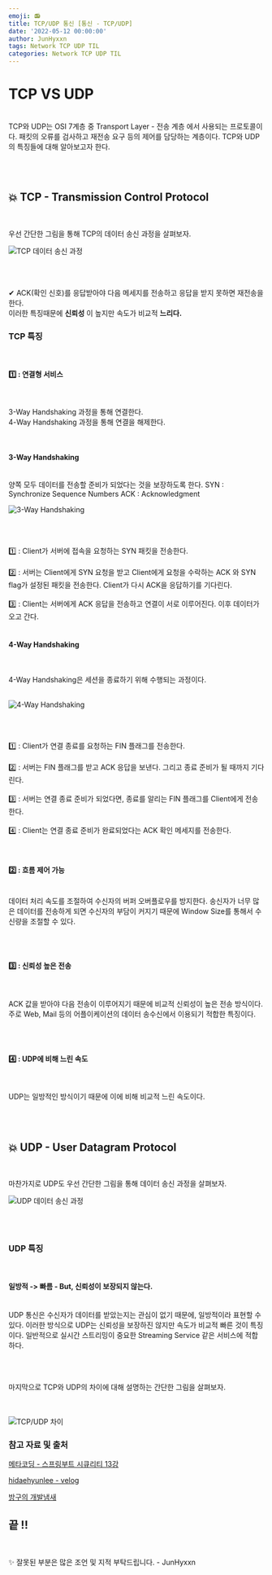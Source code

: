 ```yaml
---
emoji: 📻
title: TCP/UDP 통신 [통신 - TCP/UDP]
date: '2022-05-12 00:00:00'
author: JunHyxxn
tags: Network TCP UDP TIL
categories: Network TCP UDP TIL
---
```


# TCP VS UDP

<br>
TCP와 UDP는 OSI 7계층 중 Transport Layer - 전송 계층 에서 사용되는 프로토콜이다. 패킷의 오류를 검사하고 재전송 요구 등의 제어를 담당하는 계층이다.  
TCP와 UDP의 특징들에 대해 알아보고자 한다.

<br><br>

## 💥 TCP - Transmission Control Protocol

<br>

우선 간단한 그림을 통해 TCP의 데이터 송신 과정을 살펴보자.
<br>

![TCP 데이터 송신 과정](TCP-Flow.png)

<br><br>

✔ ACK(확인 신호)를 응답받아야 다음 메세지를 전송하고 응답을 받지 못하면 재전송을 한다.  
이러한 특징때문에 **신뢰성** 이 높지만 속도가 비교적 **느리다.**

### TCP 특징

<br>

#### 1️⃣ : 연결형 서비스

<br>

3-Way Handshaking 과정을 통해 연결한다.  
4-Way Handshaking 과정을 통해 연결을 해제한다.

<br>

#### 3-Way Handshaking

<br>
양쪽 모두 데이터를 전송할 준비가 되었다는 것을 보장하도록 한다.  
SYN : Synchronize Sequence Numbers  
ACK : Acknowledgment

<br>

![3-Way Handshaking](3-way-handshaking.png)

<br><br>

1️⃣ : Client가 서버에 접속을 요청하는 SYN 패킷을 전송한다.  
<br>
2️⃣ : 서버는 Client에게 SYN 요청을 받고 Client에게 요청을 수락하는 ACK 와 SYN flag가 설정된 패킷을 전송한다. Client가 다시 ACK을 응답하기를 기다린다.  
<br>
3️⃣ : Client는 서버에게 ACK 응답을 전송하고 연결이 서로 이루어진다. 이후 데이터가 오고 간다.
<br><br>

#### 4-Way Handshaking

<br>

4-Way Handshaking은 세션을 종료하기 위해 수행되는 과정이다.  
<br>

![4-Way Handshaking](4-way-handshaking.png)

<br><br>

1️⃣ : Client가 연결 종료를 요청하는 FIN 플래그를 전송한다.  
<br>
2️⃣ : 서버는 FIN 플래그를 받고 ACK 응답을 보낸다. 그리고 종료 준비가 될 때까지 기다린다.  
<br>
3️⃣ : 서버는 연결 종료 준비가 되었다면, 종료를 알리는 FIN 플래그를 Client에게 전송한다.  
<br>
4️⃣ : Client는 연결 종료 준비가 완료되었다는 ACK 확인 메세지를 전송한다.  
<br><br>

#### 2️⃣ : 흐름 제어 가능

<br>
데이터 처리 속도를 조절하여 수신자의 버퍼 오버플로우를 방지한다.  
송신자가 너무 많은 데이터를 전송하게 되면 수신자의 부담이 커지기 때문에 Window Size를 통해서 수신량을 조절할 수 있다.

<br><br>

#### 3️⃣ : 신뢰성 높은 전송

<br>

ACK 값을 받아야 다음 전송이 이루어지기 때문에 비교적 신뢰성이 높은 전송 방식이다.  
주로 Web, Mail 등의 어플이케이션의 데이터 송수신에서 이용되기 적합한 특징이다.

<br><br>

#### 4️⃣ : UDP에 비해 느린 속도

<br>

UDP는 일방적인 방식이기 때문에 이에 비해 비교적 느린 속도이다.

<br><br>

## 💥 UDP - User Datagram Protocol

<br>

마찬가지로 UDP도 우선 간단한 그림을 통해 데이터 송신 과정을 살펴보자.
<br>

![UDP 데이터 송신 과정](UDP-Flow.png)

<br><br>

### UDP 특징

<br>

#### 일방적 -> 빠름 - But, 신뢰성이 보장되지 않는다.

<br>
UDP 통신은 수신자가 데이터를 받았는지는 관심이 없기 때문에, 일방적이라 표현할 수 있다.  
이러한 방식으로 UDP는 신뢰성을 보장하진 않지만 속도가 비교적 빠른 것이 특징이다.  
일반적으로 실시간 스트리밍이 중요한 Streaming Service 같은 서비스에 적합하다.

<br><br>

마지막으로 TCP와 UDP의 차이에 대해 설명하는 간단한 그림을 살펴보자.  
<br><br>

![TCP/UDP 차이](https://image.slidesharecdn.com/tcp-150426214109-conversion-gate01/95/tcp-22-1024.jpg?cb=1430085440)

### 참고 자료 및 출처

[메타코딩 - 스프링부트 시큐리티 13강](https://www.youtube.com/watch?v=IRh6Eh3pWEY&list=PL93mKxaRDidERCyMaobSLkvSPzYtIk0Ah&index=19)

[hidaehyunlee - velog](https://velog.io/@hidaehyunlee/TCP-%EC%99%80-UDP-%EC%9D%98-%EC%B0%A8%EC%9D%B4#%EA%B7%B8%EB%A6%BC%EC%9C%BC%EB%A1%9C-%EB%B9%84%EA%B5%90%ED%95%98%EB%8A%94-tcp-vs-udp)

[방구의 개발냄새](https://bangu4.tistory.com/74?category=904489)

## 끝 !!

<br>

✨ 잘못된 부분은 많은 조언 및 지적 부탁드립니다. - JunHyxxn

<br>

```toc

```
